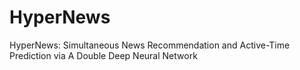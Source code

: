 # HyperNews
HyperNews: Simultaneous News Recommendation and Active-Time Prediction via A Double Deep Neural Network
